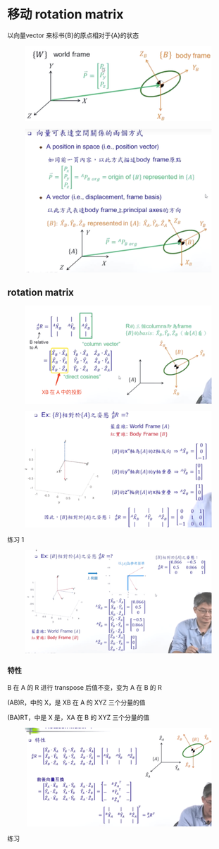 # 移动 rotation matrix

以向量vector 来标书{B}的原点相对于{A}的状态

<figure><img src=".gitbook/assets/1.png" alt=""><figcaption></figcaption></figure>

<figure><img src=".gitbook/assets/2.png" alt=""><figcaption></figcaption></figure>

## rotation matrix

<figure><img src=".gitbook/assets/3.png" alt=""><figcaption></figcaption></figure>

<figure><img src=".gitbook/assets/4.png" alt=""><figcaption></figcaption></figure>

练习 1

<figure><img src=".gitbook/assets/5.png" alt=""><figcaption></figcaption></figure>

### 特性

B 在 A 的 R 进行 transpose 后值不变，变为 A 在 B 的 R

(AB)R，中的 X，是 XB 在 A 的 XYZ 三个分量的值

(BA)RT，中是 X 是，XA 在 B 的 XYZ 三个分量的值

<figure><img src=".gitbook/assets/6.png" alt=""><figcaption></figcaption></figure>

练习

